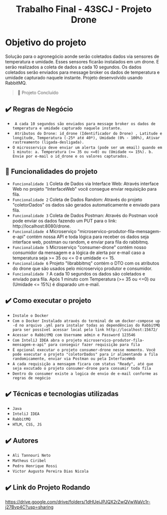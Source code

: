 # <h1 align="center"> Trabalho Final - 43SCJ - Projeto Drone  </h1>


# Objetivo do projeto

Solução para o agronegócio aonde serão coletados dados via sensores de temperatura e umidade. Esses sensores ficarão instalados em um drone. E serão realizados a coleta de dados a cada 10 segundos. Os dados coletados serão enviados para message broker os dados de temperatura e umidade capturado naquele instante. Projeto desenvolvido usando RabbitMQ.

> :construction: Projeto Concluído

## ✔️ Regras de Negócio

- `` A cada 10 segundos são enviados para message broker os dados de temperatura e umidade capturado naquele instante.``
- `` Atributos do Drone: id_drone (Identificador do Drone) , Latitude e longitude, Temperatura (-25º até 40º), Umidade (0% - 100%), Ativar rastreamento (ligada-desligada).``
- `` O microsserviço deve enviar um alerta (pode ser um email) quando em 1 minuto:
        a. Temperatura (>= 35 ou <=0) ou (Umidade <= 15%).
        b. Envie por e-mail o id_drone e os valores capturados. ``

## 🔨 Funcionalidades do projeto

- `Funcionalidade 1` Coleta de Dados via Interface Web: Através interface Web no projeto "InterfaceWeb" você consegue enviar requisição para fila.
- `Funcionalidade 2` Coleta de Dados Random: Através do projeto "coletorDados" os dados são gerados automaticamente e enviado para fila.
- `Funcionalidade 3` Coleta de Dados Postman: Através do Postman você pode enviar os dados fazendo um PUT para o link: http://localhost:8080/drone.
- `Funcionalidade 4` Microserviço "microservico-produtor-fila-mensagem-e-api" contém nossa API e toda lógica para receber os dados seja interface web, postman ou random, e enviar para fila do rabbitmq. 
- `Funcionalidade 5` Microserviço "consumer-drone" contém nosso consumidor da mensagem e a lógica de alerta por e-mail caso a temperatura seja >= 35 ou  <= 0 e umidade <= 15.
- `Funcionalidade 6` Projeto "librabbitmq" contém o DTO com os atributos do drone que são usados pelo microserviço produtor e consumidor.
- `Funcionalidade 7` A cada 10 segundos os dados são coletados e enviado para fila. Após 1 minuto com Temperatura (>= 35 ou <=0) ou (Umidade <= 15%) é disparado um e-mail.

## ✔️ Como executar o projeto

- ``Instale o Docker``
- ``Com o Docker Instalado através do terminal de um docker-compose up -d no arquivo .yml para instalar todas as dependências do RabbitMQ
para ser possível acessar local pelo link http://localhost:15672/ ``
- ``Acessar o RabbitMQ com Username admin e Password 123546``
- ``Com InteliJ IDEA abra o projeto microservico-produtor-fila-mensagem-e-api" para conseguir fazer requisição para fila``
- ``É opcional executar o projeto consumer-drone nesse momento. Você pode executar o projeto "coletorDados" para ir alimentando a fila randomicamente, enviar via Postman ou pela InterfaceWeb``
- ``A cada requisição a mensagem ficara com status "Ready", até que seja excutado o projeto consumer-drone para consumir toda fila``
- ``Dentro do consumer existe a logica de envio de e-mail conforme as regras de negócio``

## ✔️ Técnicas e tecnologias utilizadas

- ``Java``
- ``InteliJ IDEA``
- ``RabbitMQ``
- ``HTLM, CSS, JS``

## ✔️ Autores

- ``Ali Tannouri Neto``
- ``Matheus Ciribel``
- ``Pedro Henrique Rossi``
- ``Victor Augusto Pereira Dias Nicola``

## ✔️ Link do Projeto Rodando
https://drive.google.com/drive/folders/1dHUejJPJQX2rZwQVwWaVc1r-j27Bvp4C?usp=sharing



